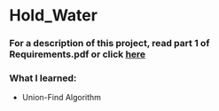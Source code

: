 # Hold_Water
### For a description of this project, read part 1 of Requirements.pdf or click [here](https://github.com/fxnolimit/Hold_Water/blob/master/Requirements.pdf)

### What I learned:
- Union-Find Algorithm
